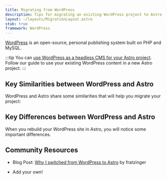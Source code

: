 ```yaml
---
title: Migrating from WordPress
description: Tips for migrating an existing WordPress project to Astro
layout: ~/layouts/MigrationLayout.astro
stub: true
framework: WordPress
---
```


[WordPress](https://wordpress.org) is an open-source, personal publishing system built on PHP and MySQL.

<!-- TODO
- WordPress.com vs WordPress.org
-->

:::tip
You can [use WordPress as a headless CMS for your Astro project](/en/guides/cms/wordpress/). Follow our guide to use your existing WordPress content in a new Astro project.
:::

## Key Similarities between WordPress and Astro

WordPress and Astro share some similarities that will help you migrate your project:

## Key Differences between WordPress and Astro

When you rebuild your WordPress site in Astro, you will notice some important differences.

## Community Resources

- Blog Post: [Why I switched from WordPress to Astro](https://dev.to/fratzinger/why-i-switched-from-wordpress-to-astro-5ge) by fratzinger

- Add your own!